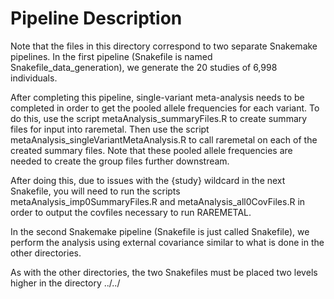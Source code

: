 # Pipeline Description 

Note that the files in this directory correspond to two separate Snakemake pipelines. 
In the first pipeline (Snakefile is named Snakefile_data_generation), we generate
the 20 studies of 6,998 individuals. 

After completing this pipeline, single-variant meta-analysis needs to be completed
in order to get the pooled allele frequencies for each variant. To do this, use 
the script metaAnalysis_summaryFiles.R to create summary files for input into 
raremetal. Then use the script metaAnalysis_singleVariantMetaAnalysis.R to call 
raremetal on each of the created summary files. Note that these pooled allele 
frequencies are needed to create the group files further downstream.

After doing this, due to issues with the {study} wildcard in the next Snakefile, 
you will need to run the scripts metaAnalysis_imp0SummaryFiles.R and metaAnalysis_all0CovFiles.R
in order to output the covfiles necessary to run RAREMETAL.

In the second Snakemake pipeline (Snakefile is just called Snakefile), we perform 
the analysis using external covariance similar to what is done in the other directories. 

As with the other directories, the two Snakefiles must be placed two levels higher 
in the directory ../../